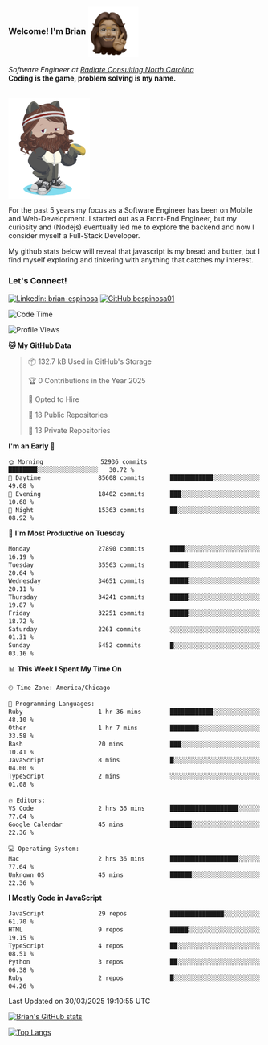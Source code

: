###  Welcome! I'm Brian <img align="center" src="https://github.com/bespinosa01/bespinosa01/blob/main/assets/peace-animoji.png" height="100" /></h2>
<p><em>Software Engineer at <a href="https://www.radiateconsulting.coop/north-carolina-tech-coop">Radiate Consulting North Carolina</a>
 <br/>
<!-- </br>Developer Consultant at <a href="https://codethedream.org/">Code The Dream</a> -->
</em> <b>Coding is the game, problem solving is my name.</b></p>

<br/>


 <img align="center" src="https://github.com/bespinosa01/bespinosa01/blob/main/assets/octo-me.png" height="200" /> 
 <p>
 For the past 5 years my focus as a Software Engineer has been on Mobile and Web-Development. I started out as a Front-End Engineer, but my curiosity and (Nodejs) eventually led me to explore the backend and now I consider myself a Full-Stack Developer.
</p>
<p>
 My github stats below will reveal that javascript is my bread and butter, but I find myself exploring and tinkering with anything that catches my interest. 
 </p>
 
 
### Let's Connect!

[![Linkedin: brian-espinosa](https://img.shields.io/badge/-brian--espinosa-blue?style=flat-square&logo=Linkedin&logoColor=white&link=https://www.linkedin.com/in/brian-espinosa/)](https://www.linkedin.com/in/brian-espinosa/)
[![GitHub bespinosa01](https://img.shields.io/github/followers/bespinosa01?label=follow&style=social)](https://github.com/bespinosa01)



<!--START_SECTION:waka-->
![Code Time](http://img.shields.io/badge/Code%20Time-1%2C757%20hrs%2022%20mins-blue)

![Profile Views](http://img.shields.io/badge/Profile%20Views-0-blue)

**🐱 My GitHub Data** 

> 📦 132.7 kB Used in GitHub's Storage 
 > 
> 🏆 0 Contributions in the Year 2025
 > 
> 💼 Opted to Hire
 > 
> 📜 18 Public Repositories 
 > 
> 🔑 13 Private Repositories 
 > 
**I'm an Early 🐤** 

```text
🌞 Morning                52936 commits       ████████░░░░░░░░░░░░░░░░░   30.72 % 
🌆 Daytime                85608 commits       ████████████░░░░░░░░░░░░░   49.68 % 
🌃 Evening                18402 commits       ███░░░░░░░░░░░░░░░░░░░░░░   10.68 % 
🌙 Night                  15363 commits       ██░░░░░░░░░░░░░░░░░░░░░░░   08.92 % 
```
📅 **I'm Most Productive on Tuesday** 

```text
Monday                   27890 commits       ████░░░░░░░░░░░░░░░░░░░░░   16.19 % 
Tuesday                  35563 commits       █████░░░░░░░░░░░░░░░░░░░░   20.64 % 
Wednesday                34651 commits       █████░░░░░░░░░░░░░░░░░░░░   20.11 % 
Thursday                 34241 commits       █████░░░░░░░░░░░░░░░░░░░░   19.87 % 
Friday                   32251 commits       █████░░░░░░░░░░░░░░░░░░░░   18.72 % 
Saturday                 2261 commits        ░░░░░░░░░░░░░░░░░░░░░░░░░   01.31 % 
Sunday                   5452 commits        █░░░░░░░░░░░░░░░░░░░░░░░░   03.16 % 
```


📊 **This Week I Spent My Time On** 

```text
🕑︎ Time Zone: America/Chicago

💬 Programming Languages: 
Ruby                     1 hr 36 mins        ████████████░░░░░░░░░░░░░   48.10 % 
Other                    1 hr 7 mins         ████████░░░░░░░░░░░░░░░░░   33.58 % 
Bash                     20 mins             ███░░░░░░░░░░░░░░░░░░░░░░   10.41 % 
JavaScript               8 mins              █░░░░░░░░░░░░░░░░░░░░░░░░   04.00 % 
TypeScript               2 mins              ░░░░░░░░░░░░░░░░░░░░░░░░░   01.08 % 

🔥 Editors: 
VS Code                  2 hrs 36 mins       ███████████████████░░░░░░   77.64 % 
Google Calendar          45 mins             ██████░░░░░░░░░░░░░░░░░░░   22.36 % 

💻 Operating System: 
Mac                      2 hrs 36 mins       ███████████████████░░░░░░   77.64 % 
Unknown OS               45 mins             ██████░░░░░░░░░░░░░░░░░░░   22.36 % 
```

**I Mostly Code in JavaScript** 

```text
JavaScript               29 repos            ███████████████░░░░░░░░░░   61.70 % 
HTML                     9 repos             █████░░░░░░░░░░░░░░░░░░░░   19.15 % 
TypeScript               4 repos             ██░░░░░░░░░░░░░░░░░░░░░░░   08.51 % 
Python                   3 repos             ██░░░░░░░░░░░░░░░░░░░░░░░   06.38 % 
Ruby                     2 repos             █░░░░░░░░░░░░░░░░░░░░░░░░   04.26 % 
```




 Last Updated on 30/03/2025 19:10:55 UTC
<!--END_SECTION:waka-->


<!--  Github STATS -->
[![Brian's GitHub stats](https://github-readme-stats.vercel.app/api?username=bespinosa01&hide=stars,contribs&count_private=true&show_icons=true)](https://github.com/anuraghazra/github-readme-stats)

[![Top Langs](https://github-readme-stats.vercel.app/api/top-langs/?username=bespinosa01&layout=compact)](https://github.com/anuraghazra/github-readme-stats)



<!--
**bespinosa01/bespinosa01** is a ✨ _special_ ✨ repository because its `README.md` (this file) appears on your GitHub profile.

Here are some ideas to get you started:

- 🔭 I’m currently working on ...
- 🌱 I’m currently learning ...
- 👯 I’m looking to collaborate on ...
- 🤔 I’m looking for help with ...
- 💬 Ask me about ...
- 📫 How to reach me: ...
- 😄 Pronouns: ...
- ⚡ Fun fact: ...
-->

